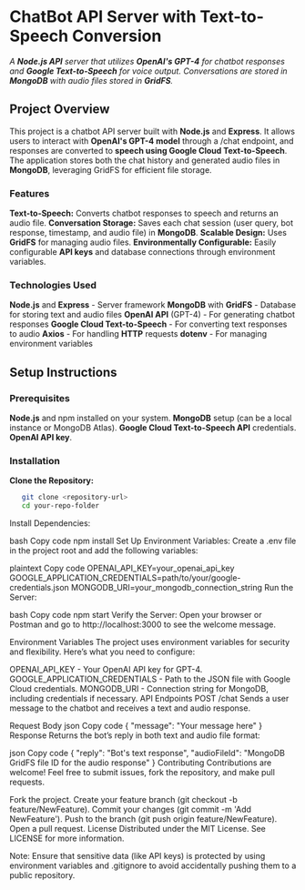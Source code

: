 # ChatBot API Server with Text-to-Speech Conversion

_A **Node.js API** server that utilizes **OpenAI's GPT-4** for chatbot responses and **Google Text-to-Speech** for voice output. Conversations are stored in **MongoDB** with audio files stored in **GridFS**._


## Project Overview
This project is a chatbot API server built with **Node.js** and **Express**. It allows users to interact with **OpenAI's GPT-4 model** through a /chat endpoint, and responses are converted to **speech using Google Cloud Text-to-Speech**. The application stores both the chat history and generated audio files in **MongoDB**, leveraging GridFS for efficient file storage.

### Features
**Text-to-Speech:** Converts chatbot responses to speech and returns an audio file.
**Conversation Storage:** Saves each chat session (user query, bot response, timestamp, and audio file) in **MongoDB**.
**Scalable Design:** Uses **GridFS** for managing audio files.
**Environmentally Configurable:** Easily configurable **API keys** and database connections through environment variables.
### Technologies Used
**Node.js** and **Express** - Server framework
**MongoDB** with **GridFS** - Database for storing text and audio files
**OpenAI API** (GPT-4) - For generating chatbot responses
**Google Cloud Text-to-Speech** - For converting text responses to audio
**Axios** - For handling **HTTP** requests
**dotenv** - For managing environment variables

## Setup Instructions
### Prerequisites
**Node.js** and npm installed on your system.
**MongoDB** setup (can be a local instance or MongoDB Atlas).
**Google Cloud Text-to-Speech API** credentials.
**OpenAI API key**.

### Installation
**Clone the Repository:**

``` Bash
   git clone <repository-url>
   cd your-repo-folder
```
Install Dependencies:

bash
Copy code
npm install
Set Up Environment Variables: Create a .env file in the project root and add the following variables:

plaintext
Copy code
OPENAI_API_KEY=your_openai_api_key
GOOGLE_APPLICATION_CREDENTIALS=path/to/your/google-credentials.json
MONGODB_URI=your_mongodb_connection_string
Run the Server:

bash
Copy code
npm start
Verify the Server: Open your browser or Postman and go to http://localhost:3000 to see the welcome message.

Environment Variables
The project uses environment variables for security and flexibility. Here’s what you need to configure:

OPENAI_API_KEY - Your OpenAI API key for GPT-4.
GOOGLE_APPLICATION_CREDENTIALS - Path to the JSON file with Google Cloud credentials.
MONGODB_URI - Connection string for MongoDB, including credentials if necessary.
API Endpoints
POST /chat
Sends a user message to the chatbot and receives a text and audio response.

Request Body
json
Copy code
{
  "message": "Your message here"
}
Response
Returns the bot’s reply in both text and audio file format:

json
Copy code
{
  "reply": "Bot's text response",
  "audioFileId": "MongoDB GridFS file ID for the audio response"
}
Contributing
Contributions are welcome! Feel free to submit issues, fork the repository, and make pull requests.

Fork the project.
Create your feature branch (git checkout -b feature/NewFeature).
Commit your changes (git commit -m 'Add NewFeature').
Push to the branch (git push origin feature/NewFeature).
Open a pull request.
License
Distributed under the MIT License. See LICENSE for more information.

Note: Ensure that sensitive data (like API keys) is protected by using environment variables and .gitignore to avoid accidentally pushing them to a public repository.
